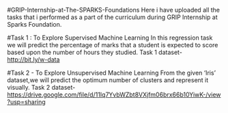 #GRIP-Internship-at-The-SPARKS-Foundations
Here i have uploaded all the tasks that i performed as a part of the curriculum during GRIP Internship at Sparks Foundation.

#Task 1 : To Explore Supervised Machine Learning
In this regression task we will predict the percentage of marks that a student is expected to score based upon the number of hours they studied.
Task 1 dataset- http://bit.ly/w-data

#Task 2 - To Explore Unsupervised Machine Learning From the given ‘Iris’ dataset,we will predict the optimum number of clusters and represent it visually.
Task 2 dataset- https://drive.google.com/file/d/11Iq7YvbWZbt8VXjfm06brx66b10YiwK-/view?usp=sharing

